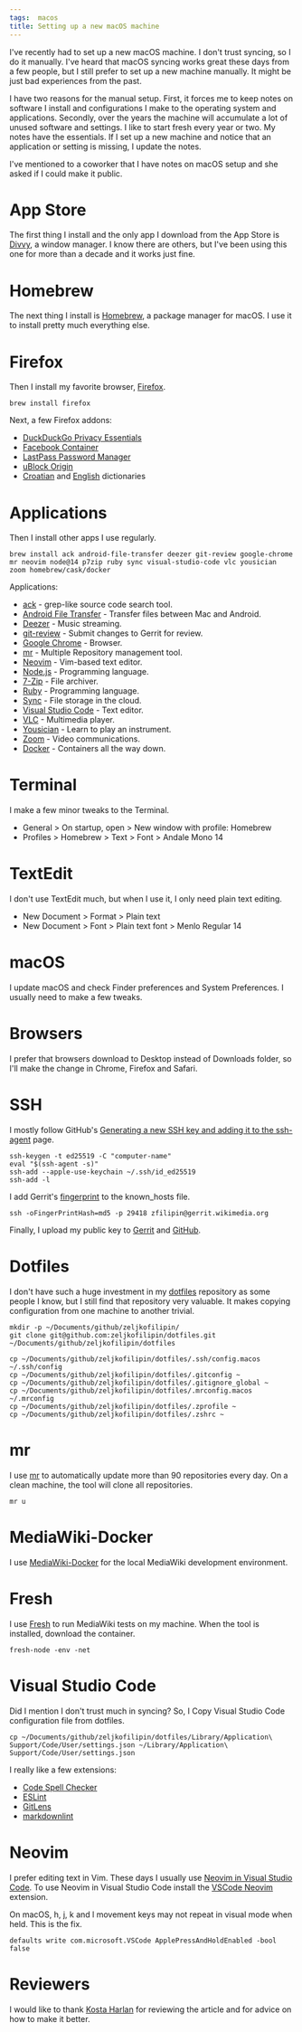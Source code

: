 ```yaml
---
tags:  macos
title: Setting up a new macOS machine
---
```

I've recently had to set up a new macOS machine. I don't trust syncing, so I do it manually. I've heard that macOS syncing works great these days from a few people, but I still prefer to set up a new machine manually. It might be just bad experiences from the past.

I have two reasons for the manual setup. First, it forces me to keep notes on software I install and configurations I make to the operating system and applications. Secondly, over the years the machine will accumulate a lot of unused software and settings. I like to start fresh every year or two. My notes have the essentials. If I set up a new machine and notice that an application or setting is missing, I update the notes.

I've mentioned to a coworker that I have notes on macOS setup and she asked if I could make it public.

# App Store

The first thing I install and the only app I download from the App Store is [Divvy](https://mizage.com/divvy/), a window manager. I know there are others, but I've been using this one for more than a decade and it works just fine.

# Homebrew

The next thing I install is [Homebrew](https://brew.sh/), a package manager for macOS. I use it to install pretty much everything else.

# Firefox

Then I install my favorite browser, [Firefox](https://www.mozilla.org/en-US/firefox/).

    brew install firefox

Next, a few Firefox addons:

- [DuckDuckGo Privacy Essentials](https://addons.mozilla.org/en-US/firefox/addon/duckduckgo-for-firefox/)
- [Facebook Container](https://addons.mozilla.org/en-US/firefox/addon/facebook-container/)
- [LastPass Password Manager](https://addons.mozilla.org/en-US/firefox/addon/lastpass-password-manager/)
- [uBlock Origin](https://addons.mozilla.org/en-US/firefox/addon/ublock-origin/)
- [Croatian](https://addons.mozilla.org/en-US/firefox/addon/croatian-dictionary/) and [English](https://addons.mozilla.org/en-US/firefox/addon/us-english-dictionary/) dictionaries

# Applications

Then I install other apps I use regularly.

    brew install ack android-file-transfer deezer git-review google-chrome mr neovim node@14 p7zip ruby sync visual-studio-code vlc yousician zoom homebrew/cask/docker

Applications:

- [ack](https://beyondgrep.com/) - grep-like source code search tool.
- [Android File Transfer](https://www.android.com/filetransfer/) - Transfer files between Mac and Android.
- [Deezer](https://www.deezer.com/) - Music streaming.
- [git-review](https://linux.die.net/man/1/git-review) - Submit changes to Gerrit for review.
- [Google Chrome](https://www.google.com/chrome/) - Browser.
- [mr](https://linux.die.net/man/1/mr) - Multiple Repository management tool.
- [Neovim](https://neovim.io/) - Vim-based text editor.
- [Node.js](https://nodejs.org/en/) - Programming language.
- [7-Zip](https://www.7-zip.org/) - File archiver.
- [Ruby](https://www.ruby-lang.org/) - Programming language.
- [Sync](https://www.sync.com/) - File storage in the cloud.
- [Visual Studio Code](https://code.visualstudio.com/) - Text editor.
- [VLC](https://www.videolan.org/vlc/) - Multimedia player.
- [Yousician](https://yousician.com/) - Learn to play an instrument.
- [Zoom](https://zoom.us/) - Video communications.
- [Docker](https://www.docker.com/) - Containers all the way down.

# Terminal

I make a few minor tweaks to the Terminal.

- General > On startup, open > New window with profile: Homebrew
- Profiles > Homebrew > Text > Font > Andale Mono 14

# TextEdit

I don't use TextEdit much, but when I use it, I only need plain text editing.

- New Document > Format > Plain text
- New Document > Font > Plain text font > Menlo Regular 14

# macOS

I update macOS and check Finder preferences and System Preferences. I usually need to make a few tweaks.

# Browsers

I prefer that browsers download to Desktop instead of Downloads folder, so I'll make the change in Chrome, Firefox and Safari.

# SSH

I mostly follow GitHub's [Generating a new SSH key and adding it to the ssh-agent](https://docs.github.com/en/authentication/connecting-to-github-with-ssh/generating-a-new-ssh-key-and-adding-it-to-the-ssh-agent) page.

    ssh-keygen -t ed25519 -C "computer-name"
    eval "$(ssh-agent -s)"
    ssh-add --apple-use-keychain ~/.ssh/id_ed25519
    ssh-add -l

I add Gerrit's [fingerprint](https://wikitech.wikimedia.org/wiki/Help:SSH_Fingerprints/gerrit.wikimedia.org:29418) to the known_hosts file.

    ssh -oFingerPrintHash=md5 -p 29418 zfilipin@gerrit.wikimedia.org

Finally, I upload my public key to [Gerrit](https://gerrit.wikimedia.org/r/settings/#SSHKeys) and [GitHub](https://github.com/settings/keys).

# Dotfiles

I don't have such a huge investment in my [dotfiles](https://github.com/zeljkofilipin/dotfiles/) repository as some people I know, but I still find that repository very valuable. It makes copying configuration from one machine to another trivial.

    mkdir -p ~/Documents/github/zeljkofilipin/
    git clone git@github.com:zeljkofilipin/dotfiles.git ~/Documents/github/zeljkofilipin/dotfiles

    cp ~/Documents/github/zeljkofilipin/dotfiles/.ssh/config.macos ~/.ssh/config
    cp ~/Documents/github/zeljkofilipin/dotfiles/.gitconfig ~
    cp ~/Documents/github/zeljkofilipin/dotfiles/.gitignore_global ~
    cp ~/Documents/github/zeljkofilipin/dotfiles/.mrconfig.macos ~/.mrconfig
    cp ~/Documents/github/zeljkofilipin/dotfiles/.zprofile ~
    cp ~/Documents/github/zeljkofilipin/dotfiles/.zshrc ~

# mr

I use [mr](https://linux.die.net/man/1/mr) to automatically update more than 90 repositories every day. On a clean machine, the tool will clone all repositories.

    mr u

# MediaWiki-Docker

I use [MediaWiki-Docker](https://www.mediawiki.org/wiki/MediaWiki-Docker) for the local MediaWiki development environment.

# Fresh

I use [Fresh](https://gerrit.wikimedia.org/g/fresh) to run MediaWiki tests on my machine. When the tool is installed, download the container.

    fresh-node -env -net

# Visual Studio Code

Did I mention I don't trust much in syncing? So, I Copy Visual Studio Code configuration file from dotfiles.

    cp ~/Documents/github/zeljkofilipin/dotfiles/Library/Application\ Support/Code/User/settings.json ~/Library/Application\ Support/Code/User/settings.json

I really like a few extensions:
- [Code Spell Checker](https://marketplace.visualstudio.com/items?itemName=streetsidesoftware.code-spell-checker)
- [ESLint](https://marketplace.visualstudio.com/items?itemName=dbaeumer.vscode-eslint)
- [GitLens](https://marketplace.visualstudio.com/items?itemName=eamodio.gitlens)
- [markdownlint](https://marketplace.visualstudio.com/items?itemName=DavidAnson.vscode-markdownlint)

# Neovim

I prefer editing text in Vim. These days I usually use [Neovim in Visual Studio Code](https://filipin.eu/vscode-neovim). To use Neovim in Visual Studio Code install the [VSCode Neovim](https://marketplace.visualstudio.com/items?itemName=asvetliakov.vscode-neovim) extension.

On macOS, h, j, k and l movement keys may not repeat in visual mode when held. This is the fix.

    defaults write com.microsoft.VSCode ApplePressAndHoldEnabled -bool false

# Reviewers

I would like to thank [Kosta Harlan](https://www.kostaharlan.net/) for reviewing the article and for advice on how to make it better.

